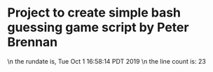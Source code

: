 # Project to create simple bash guessing game script by Peter Brennan
\n
the rundate is, 
Tue Oct  1 16:58:14 PDT 2019
\n
the line count is: 
23
